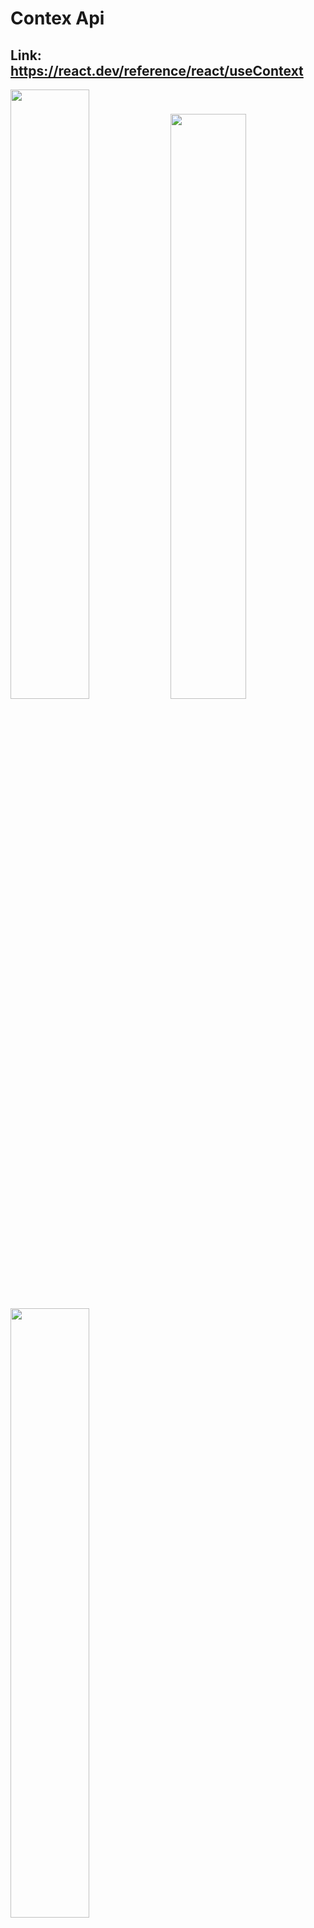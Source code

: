 # Contex Api
## Link: https://react.dev/reference/react/useContext


<img src="./Images_md/image12.png" width="50%" >
<img src="./Images_md/image13.png" width="49%" >
<img src="./Images_md/image14.png" width="50%" >

# Project 1 Login And Profile Fetch And Pass Data.
### Step 1. Contex/UserContex.js
- >  // Context ki jo  provider deta - he.... jo ek variable provide karta he
- > // UserConttex 1 Provider he. jis me end me 1 wrapper lagai ge.
- >// as like a,
 ```js
  <UserContex>
         <Login />
         <Card>
             <Data />
         </Card>
    </UserContex> 
```

- > // je se wrape kare ge ban jaiga Provider. jisme jo bhi components he un ko Globle UseContex ka excess mil jai ga.
- >// as a like Contex like a Globle Variabal
- >// jis k sath 1 Provider bhi banana padta he. 
- >// jo Component directly UserComponent K throught sari state ka excess le sakta he.

### Contex/UserContex.js
#
## Step 2 :  Contex/UserContexProvider.jsx

## step 3 : App.js

### step 4 :
### Make components folder
### Login.jsx :  ***How to Data excess***
### Profile.jsx :  ***How to Data send***

#
### Step 5 :
### GO to App.jsx Provode a 2 component jo how to excess data jo hamane component me hi data excess kar diye the..
### jab bhi Data lena ho useConext ko use karo or data fetch kardo.

#
#
# File Code Here
- src
    - Contex
        - UserContex.js
        - UserContexProvider.jsx
    - Components
        - Login.jsx
        - Profile.jsx
    - App.js
#

# Contex/ UserContex.js
```js
import React from 'react'

const UserContex = React.createContext()

export default UserContex;

```
#
# Contex/ UserContexProvider.jsx
```jsx
import React from "react";
import UserContex from "./UserContex";

// UserContexProvider Method.
//  as children like a Login, Signup, Deshbord   
const UserContexProvider = ({children}) => {
    const [user, setUser] = React.useState(null)
    return(
        <UserContex.Provider value={{user, setUser}}>
            {children}
        </UserContex.Provider>
    )
}
export default UserContexProvider;
```
#


#

# Components/ Login.jsx : ***How to Data excess***
```jsx
import React, { useState, useContext } from 'react'
import UserContex from '../Contex/UserContex'


function Login() {
    
    // step 2
    // make state 
    // controll state value in inputs.
    // if field change then onChange Given.
    const [username, setUsername] = useState('') 
    const [password, setPassword] = useState('')
    
    // step 3 
    // How to fetch Value of UserContex. help for useContex.
    //see UserContexProvider Which declered setData.
    const {setUser} = useContext(UserContex);

    // step 1
    // build Method 
    const handleSubmit = (e) => {
        e.preventDefault() // if not declered then by default value URL throught chali gati he. ye Post Method k throught chalijai he.
        setUser({username, password})

    }
  return (
    <div>
        <h2>Login</h2>
        <input
        value={username}
        onChange={(e) => setUsername(e.target.value) }
        type="text"
        placeholder='usename'
        />
        {" "}
        <input 
        value={password}
        onChange={(e) => setPassword(e.target.value) }
        type="text" 
        placeholder='password' />
        <button onClick={handleSubmit}>Submit</button>
    </div>
  )
}

export default Login
```
#
# Component/ Profile.jsx :  ***How to Data send***
```jsx
import React, {useContext} from 'react'
import UserContex from '../Contex/UserContex'

function Profile() {
    const {user} = useContext(UserContex);

    if (!user) return <div>Please login</div>

    return <div> Welcomme : {user.username}</div>
  
}

export default Profile
```
#
# App.jsx
```jsx
import React from 'react'
import UserContexProvider from './Contex/UserContexProvider'
import Login from './Components/Login'
import Profile from './Components/Profile'

function App() {
  return (
    <UserContexProvider>
      <h1>React with Contex Api</h1>
      <Login />
      <Profile />
    </UserContexProvider>
  )
}

export default App
```
#
# RESULT
<img src="./Images_md/image17.png" width="50%">
<img src="./Images_md/image18.png" width="49%">
